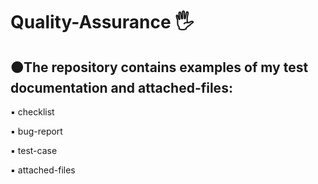 <h1 align>Quality-Assurance 🖐</h1>
<h2>🟠The repository contains examples of my test documentation and attached-files:</h2>
<p>▪️ checklist </p>
<p>▪️ bug-report</p>
<p>▪️ test-case</p>
<p>▪️ attached-files</p>

